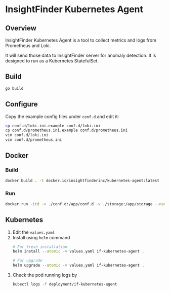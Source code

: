 # InsightFinder Kubernetes Agent
## Overview
InsightFinder Kubernetes Agent is a tool to collect metrics and logs from Prometheus and Loki.

It will send those data to InsightFinder server for anomaly detection. It is designed to run as a Kubernetes StatefulSet.

## Build
```bash
go build
```

## Configure
Copy the example config files under `conf.d` and edit it:
```bash
cp conf.d/loki.ini.example conf.d/loki.ini
cp conf.d/prometheus.ini.example conf.d/prometheus.ini
vim conf.d/loki.ini
vim conf.d/prometheus.ini
```

## Docker
### Build
```bash
docker build . -t docker.io/insightfinderinc/kubernetes-agent:latest
```
### Run
```bash
docker run -itd -v ./conf.d:/app/conf.d -v ./storage:/app/storage --name if-kubernetes-agent docker.io/insightfinderinc/kubernetes-agent:latest
```

## Kubernetes
1. Edit the `values.yaml`
2. Install using `helm` command
    ```bash
    # For fresh installation
    helm install --atomic -v values.yaml if-kubernetes-agent .
    
    # For upgrade
    helm upgrade --atomic -v values.yaml if-kubernetes-agent .
    ```
3. Check the pod running logs by
    ```bash
    kubectl logs -f deployment/if-kubernetes-agent
    ```